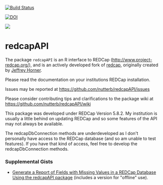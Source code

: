 [![Build Status](https://travis-ci.org/nutterb/redcapAPI.png?branch=master)](https://travis-ci.org/nutterb/redcapAPI)

[![DOI](https://zenodo.org/badge/doi/10.5281/zenodo.11826.png)](http://dx.doi.org/10.5281/zenodo.11826)

![](http://cranlogs.r-pkg.org/badges/redcapAPI)

redcapAPI
======

The package `redcapAPI` is an R interface to REDCap (http://www.project-redcap.org/), and is an actively developed fork of [redcap](https://github.com/vubiostat/redcap), originally created by [Jeffrey Horner](https://github.com/jeffreyhorner).

Please read the documentation on your institutions REDCap installation.

Issues may be reported at https://github.com/nutterb/redcapAPI/issues

Please consider contributing tips and clarifications to the package wiki at https://github.com/nutterb/redcapAPI/wiki

This package was developed under REDCap Version 5.8.2.  My institution is usually a little behind on updating REDCap and so some features of the API may not always be available.

The redcapDbConnection methods are underdeveloped as I don't personally have access to the REDCap database (and so am unable to test features).  If you have that kind of access, feel free to develop the redcapDbConnection methods.


### Supplemental Gists

* [Generate a Report of Fields with Missing Values in a REDCap Database Using the redcapAPI package](https://gist.github.com/nutterb/501c370418abb58bee78) (includes a version for "offline" use).
